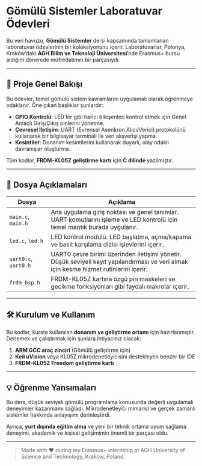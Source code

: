 # Gömülü Sistemler Laboratuvar Ödevleri

Bu veri havuzu, **Gömülü Sistemler** dersi kapsamında tamamlanan laboratuvar ödevlerinin bir koleksiyonunu içerir. Laboratuvarlar, Polonya, Kraków’daki **AGH Bilim ve Teknoloji Üniversitesi**’nde Erasmus+ bursu aldığım dönemde müfredatımın bir parçasıydı.

---

## 🚀 Proje Genel Bakışı

Bu ödevler, temel gömülü sistem kavramlarını uygulamalı olarak öğrenmeye odaklanır. Öne çıkan başlıklar şunlardır:

- **GPIO Kontrolü**: LED'ler gibi harici bileşenleri kontrol etmek için Genel Amaçlı Giriş/Çıkış pinlerini yönetme.  
- **Çevresel İletişim**: UART (Evrensel Asenkron Alıcı/Verici) protokolünü kullanarak bir bilgisayar terminali ile veri alışverişi yapma.  
- **Kesintiler**: Donanım kesintilerini kullanarak duyarlı, olay odaklı davranışlar oluşturma.  

Tüm kodlar, **FRDM-KL05Z geliştirme kartı** için **C dilinde** yazılmıştır.

---

## 📁 Dosya Açıklamaları

| Dosya | Açıklama |
|-------|----------|
| `main.c`, `main.h` | Ana uygulama giriş noktası ve genel tanımlar. UART komutlarını işleme ve LED kontrolü için temel mantık burada uygulanır. |
| `led.c`, `led.h` | LED kontrol modülü. LED başlatma, açma/kapama ve basit karşılama dizisi işlevlerini içerir. |
| `uart0.c`, `uart0.h` | UART0 çevre birimi üzerinden iletişimi yönetir. Düşük seviyeli kayıt yapılandırması ve veri almak için kesme hizmet rutinlerini içerir. |
| `frdm_bsp.h` | FRDM-KL05Z kartına özgü pin maskeleri ve gecikme fonksiyonları gibi faydalı makrolar içerir. |

---

## 🛠️ Kurulum ve Kullanım

Bu kodlar, kursta kullanılan **donanım ve geliştirme ortamı** için hazırlanmıştır. Derlemek ve çalıştırmak için şunlara ihtiyacınız olacak:

1. **ARM GCC araç zinciri** (Gömülü geliştirme için)  
2. **Keil uVision** veya KL05Z mikrodenetleyicisini destekleyen benzer bir IDE  
3. **FRDM-KL05Z Freedom geliştirme kartı**

---

## 💡 Öğrenme Yansımaları

Bu ders, düşük seviyeli gömülü programlama konusunda değerli uygulamalı deneyimler kazanmamı sağladı. Mikrodenetleyici mimarisi ve gerçek zamanlı sistemler hakkında anlayışımı derinleştirdi.  

Ayrıca, **yurt dışında eğitim alma** ve yeni bir teknik ortama uyum sağlama deneyimi, akademik ve kişisel gelişimimin önemli bir parçası oldu.

---

> Made with ❤️ during my Erasmus+ internship at AGH University of Science and Technology, Kraków, Poland.
